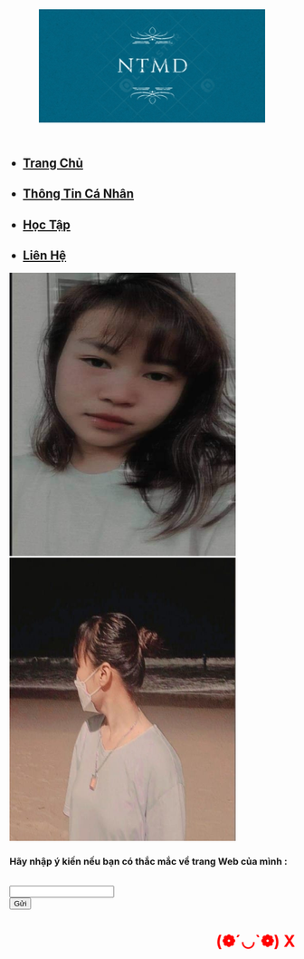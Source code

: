 
  <html>
  <head>
	  <div class="container">
        <header>
            <img src="934a240a2f18ee46b709.jpg" width="400" height="200" alt="">
        </header>	
</head>
<body style="background-color:green Blue;">
	<body>
		<link
      rel="icon"
      href="chu-ky-ten-my-duyen-lady-jasmine-otf.jpeg"/>
</head>
<body>
  <nav>
            <div class="menu">
                <ul>
                    <h2><li><a href="https://github.com/Myduyen2506/Myduyen2506.github.io">Trang Chủ</a></li></2>
                    <h2><li><a href="https://myduyen2506.github.io/thongtincanhan.html">Thông Tin Cá Nhân</a></li></h2>
                    <h2><li><a href="https://nguyentanhungg.github.io/hoctap">Học Tập</a></li></h2>
                    <h2><li><a href="https://myduyen2506.github.io/lienhe.html">Liên Hệ</a></li></h2>
                </ul>
            </div>
    </nav>
                 <img src="271652843_652429902446767_453189311942881898_n.jpg" width="400" height="500" />
	         <img src="277807941_699683124388111_1343720769950709126_n.jpg" width="400" height="500" />
	<form action="http://xuanthulab.net" method="get">
	<label><h3><p style = "font-family:Brush Script MT;">
</p>Hãy nhập ý kiến nếu bạn có thắc mắc về trang Web của mình :</h3></label><br>
        <input name="name" type="text" value=""><br>
        </form>
		<input type="submit" name="submit" value="Gửi" />
		<h1 style="color:red"><marquee>(❁´◡`❁) Xin cảm ơn mọi người (❁´◡`❁)</marquee></h1>
       
 
   
